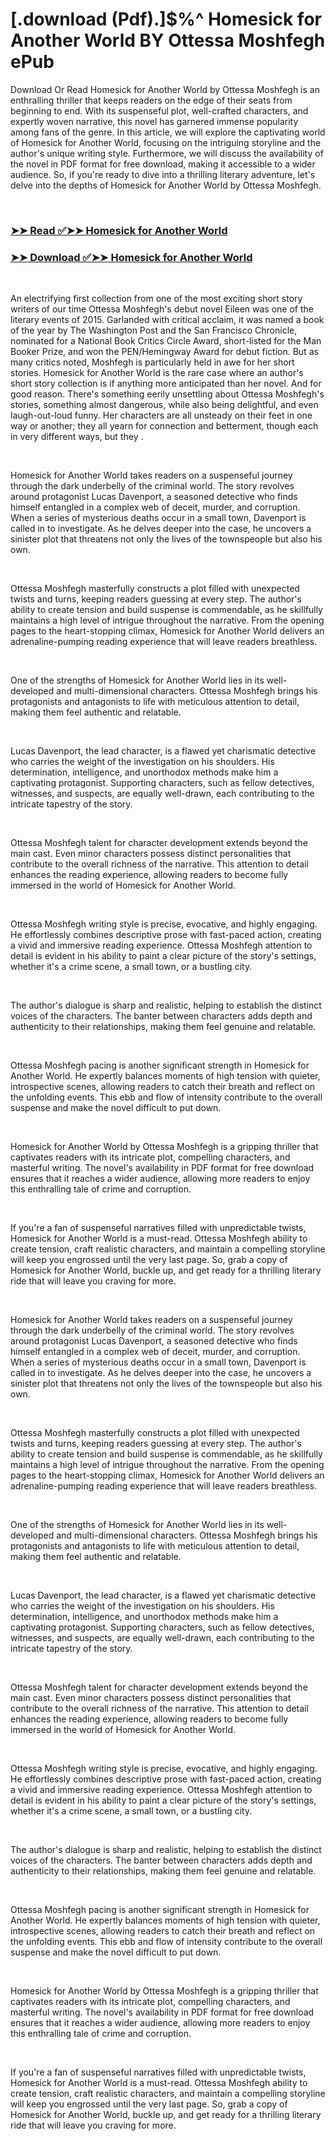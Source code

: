 # [.download (Pdf).]$%^ Homesick for Another World BY Ottessa Moshfegh ePub

<p>Download Or Read Homesick for Another World by Ottessa Moshfegh is an enthralling thriller that keeps readers on the edge of their seats from beginning to end. With its suspenseful plot, well-crafted characters, and expertly woven narrative, this novel has garnered immense popularity among fans of the genre. In this article, we will explore the captivating world of Homesick for Another World, focusing on the intriguing storyline and the author's unique writing style. Furthermore, we will discuss the availability of the novel in PDF format for free download, making it accessible to a wider audience. So, if you're ready to dive into a thrilling literary adventure, let's delve into the depths of Homesick for Another World by Ottessa Moshfegh.</p>
<p>&nbsp;</p>

### [➤➤ Read ✅➤➤ Homesick for Another World](https://pdfwebsitebooks.blogspot.com/id/30079724)

### [➤➤ Download ✅➤➤ Homesick for Another World](https://pdfwebsitebooks.blogspot.com/id/30079724)

<p>&nbsp;</p>
<p>An electrifying first collection from one of the most exciting short story writers of our time Ottessa Moshfegh's debut novel Eileen was one of the literary events of 2015. Garlanded with critical acclaim, it was named a book of the year by The Washington Post and the San Francisco Chronicle, nominated for a National Book Critics Circle Award, short-listed for the Man Booker Prize, and won the PEN/Hemingway Award for debut fiction. But as many critics noted, Moshfegh is particularly held in awe for her short stories. Homesick for Another World is the rare case where an author's short story collection is if anything more anticipated than her novel.  And for good reason. There's something eerily unsettling about Ottessa Moshfegh's stories, something almost dangerous, while also being delightful, and even laugh-out-loud funny. Her characters are all unsteady on their feet in one way or another; they all yearn for connection and betterment, though each in very different ways, but they .</p>
<p>&nbsp;</p>
<p>Homesick for Another World takes readers on a suspenseful journey through the dark underbelly of the criminal world. The story revolves around protagonist Lucas Davenport, a seasoned detective who finds himself entangled in a complex web of deceit, murder, and corruption. When a series of mysterious deaths occur in a small town, Davenport is called in to investigate. As he delves deeper into the case, he uncovers a sinister plot that threatens not only the lives of the townspeople but also his own.</p>
<p>&nbsp;</p>
<p>Ottessa Moshfegh masterfully constructs a plot filled with unexpected twists and turns, keeping readers guessing at every step. The author's ability to create tension and build suspense is commendable, as he skillfully maintains a high level of intrigue throughout the narrative. From the opening pages to the heart-stopping climax, Homesick for Another World delivers an adrenaline-pumping reading experience that will leave readers breathless.</p>
<p>&nbsp;</p>
<p>One of the strengths of Homesick for Another World lies in its well-developed and multi-dimensional characters. Ottessa Moshfegh brings his protagonists and antagonists to life with meticulous attention to detail, making them feel authentic and relatable.</p>
<p>&nbsp;</p>
<p>Lucas Davenport, the lead character, is a flawed yet charismatic detective who carries the weight of the investigation on his shoulders. His determination, intelligence, and unorthodox methods make him a captivating protagonist. Supporting characters, such as fellow detectives, witnesses, and suspects, are equally well-drawn, each contributing to the intricate tapestry of the story.</p>
<p>&nbsp;</p>
<p>Ottessa Moshfegh talent for character development extends beyond the main cast. Even minor characters possess distinct personalities that contribute to the overall richness of the narrative. This attention to detail enhances the reading experience, allowing readers to become fully immersed in the world of Homesick for Another World.</p>
<p>&nbsp;</p>
<p>Ottessa Moshfegh writing style is precise, evocative, and highly engaging. He effortlessly combines descriptive prose with fast-paced action, creating a vivid and immersive reading experience. Ottessa Moshfegh attention to detail is evident in his ability to paint a clear picture of the story's settings, whether it's a crime scene, a small town, or a bustling city.</p>
<p>&nbsp;</p>
<p>The author's dialogue is sharp and realistic, helping to establish the distinct voices of the characters. The banter between characters adds depth and authenticity to their relationships, making them feel genuine and relatable.</p>
<p>&nbsp;</p>
<p>Ottessa Moshfegh pacing is another significant strength in Homesick for Another World. He expertly balances moments of high tension with quieter, introspective scenes, allowing readers to catch their breath and reflect on the unfolding events. This ebb and flow of intensity contribute to the overall suspense and make the novel difficult to put down.</p>
<p>&nbsp;</p>
<p>Homesick for Another World by Ottessa Moshfegh is a gripping thriller that captivates readers with its intricate plot, compelling characters, and masterful writing. The novel's availability in PDF format for free download ensures that it reaches a wider audience, allowing more readers to enjoy this enthralling tale of crime and corruption.</p>
<p>&nbsp;</p>
<p>If you're a fan of suspenseful narratives filled with unpredictable twists, Homesick for Another World is a must-read. Ottessa Moshfegh ability to create tension, craft realistic characters, and maintain a compelling storyline will keep you engrossed until the very last page. So, grab a copy of Homesick for Another World, buckle up, and get ready for a thrilling literary ride that will leave you craving for more.</p>
<p>&nbsp;</p>
<p>Homesick for Another World takes readers on a suspenseful journey through the dark underbelly of the criminal world. The story revolves around protagonist Lucas Davenport, a seasoned detective who finds himself entangled in a complex web of deceit, murder, and corruption. When a series of mysterious deaths occur in a small town, Davenport is called in to investigate. As he delves deeper into the case, he uncovers a sinister plot that threatens not only the lives of the townspeople but also his own.</p>
<p>&nbsp;</p>
<p>Ottessa Moshfegh masterfully constructs a plot filled with unexpected twists and turns, keeping readers guessing at every step. The author's ability to create tension and build suspense is commendable, as he skillfully maintains a high level of intrigue throughout the narrative. From the opening pages to the heart-stopping climax, Homesick for Another World delivers an adrenaline-pumping reading experience that will leave readers breathless.</p>
<p>&nbsp;</p>
<p>One of the strengths of Homesick for Another World lies in its well-developed and multi-dimensional characters. Ottessa Moshfegh brings his protagonists and antagonists to life with meticulous attention to detail, making them feel authentic and relatable.</p>
<p>&nbsp;</p>
<p>Lucas Davenport, the lead character, is a flawed yet charismatic detective who carries the weight of the investigation on his shoulders. His determination, intelligence, and unorthodox methods make him a captivating protagonist. Supporting characters, such as fellow detectives, witnesses, and suspects, are equally well-drawn, each contributing to the intricate tapestry of the story.</p>
<p>&nbsp;</p>
<p>Ottessa Moshfegh talent for character development extends beyond the main cast. Even minor characters possess distinct personalities that contribute to the overall richness of the narrative. This attention to detail enhances the reading experience, allowing readers to become fully immersed in the world of Homesick for Another World.</p>
<p>&nbsp;</p>
<p>Ottessa Moshfegh writing style is precise, evocative, and highly engaging. He effortlessly combines descriptive prose with fast-paced action, creating a vivid and immersive reading experience. Ottessa Moshfegh attention to detail is evident in his ability to paint a clear picture of the story's settings, whether it's a crime scene, a small town, or a bustling city.</p>
<p>&nbsp;</p>
<p>The author's dialogue is sharp and realistic, helping to establish the distinct voices of the characters. The banter between characters adds depth and authenticity to their relationships, making them feel genuine and relatable.</p>
<p>&nbsp;</p>
<p>Ottessa Moshfegh pacing is another significant strength in Homesick for Another World. He expertly balances moments of high tension with quieter, introspective scenes, allowing readers to catch their breath and reflect on the unfolding events. This ebb and flow of intensity contribute to the overall suspense and make the novel difficult to put down.</p>
<p>&nbsp;</p>
<p>Homesick for Another World by Ottessa Moshfegh is a gripping thriller that captivates readers with its intricate plot, compelling characters, and masterful writing. The novel's availability in PDF format for free download ensures that it reaches a wider audience, allowing more readers to enjoy this enthralling tale of crime and corruption.</p>
<p>&nbsp;</p>
<p>If you're a fan of suspenseful narratives filled with unpredictable twists, Homesick for Another World is a must-read. Ottessa Moshfegh ability to create tension, craft realistic characters, and maintain a compelling storyline will keep you engrossed until the very last page. So, grab a copy of Homesick for Another World, buckle up, and get ready for a thrilling literary ride that will leave you craving for more.</p>
<p>&nbsp;</p>
